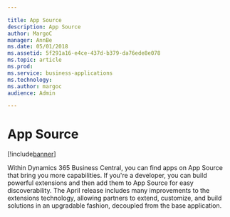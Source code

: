 ```yaml
---

title: App Source
description: App Source
author: MargoC
manager: AnnBe
ms.date: 05/01/2018
ms.assetid: 5f291a16-e4ce-437d-b379-da76ede8e078
ms.topic: article
ms.prod: 
ms.service: business-applications
ms.technology: 
ms.author: margoc
audience: Admin

---
```

#  App Source




[!include[banner](../../../includes/banner.md)]

Within Dynamics 365 Business Central, you can find apps on App Source that bring
you more capabilities. If you're a developer, you can build powerful extensions
and then add them to App Source for easy discoverability. The April release
includes many improvements to the extensions technology, allowing partners to
extend, customize, and build solutions in an upgradable fashion, decoupled from
the base application.
